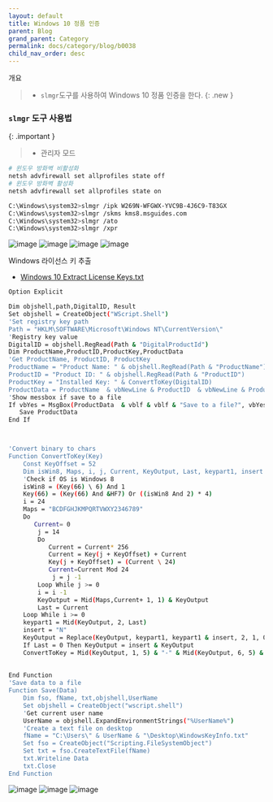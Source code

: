```yaml
---
layout: default
title: Windows 10 정품 인증
parent: Blog
grand_parent: Category
permalink: docs/category/blog/b0038
child_nav_order: desc
---
```


개요

> - `slmgr`도구를 사용하여 Windows 10 정품 인증을 한다.
{: .new }

### `slmgr` 도구 사용법

{: .important }
> - 관리자 모드
```bash
# 윈도우 방화벽 비활성화
netsh advfirewall set allprofiles state off
# 윈도우 방화벽 활성화
netsh advfirewall set allprofiles state on
```

```bash
C:\Windows\system32>slmgr /ipk W269N-WFGWX-YVC9B-4J6C9-T83GX
C:\Windows\system32>slmgr /skms kms8.msguides.com
C:\Windows\system32>slmgr /ato
C:\Windows\system32>slmgr /xpr
```

![image](https://user-images.githubusercontent.com/36792594/195773136-a66c402a-6241-4003-9a28-fd97fd26194f.png)
![image](https://user-images.githubusercontent.com/36792594/195773257-2562a7f4-1008-45b8-9da6-c75cd37c6af7.png)
![image](https://user-images.githubusercontent.com/36792594/195773400-f9231cbe-6a5b-424a-99f3-801b8b886a1e.png)
![image](https://user-images.githubusercontent.com/36792594/195773826-0e5087fe-6407-438f-95cc-7a56667a6163.png)


Windows 라이선스 키 추출

- [Windows 10 Extract License Keys.txt](https://github.com/heaths2/heaths2.github.io/files/9783181/Windows.10.Extract.License.Keys.txt)

```bash
Option Explicit 

Dim objshell,path,DigitalID, Result 
Set objshell = CreateObject("WScript.Shell")
'Set registry key path
Path = "HKLM\SOFTWARE\Microsoft\Windows NT\CurrentVersion\"
'Registry key value
DigitalID = objshell.RegRead(Path & "DigitalProductId")
Dim ProductName,ProductID,ProductKey,ProductData
'Get ProductName, ProductID, ProductKey
ProductName = "Product Name: " & objshell.RegRead(Path & "ProductName")
ProductID = "Product ID: " & objshell.RegRead(Path & "ProductID")
ProductKey = "Installed Key: " & ConvertToKey(DigitalID) 
ProductData = ProductName  & vbNewLine & ProductID  & vbNewLine & ProductKey
'Show messbox if save to a file 
If vbYes = MsgBox(ProductData  & vblf & vblf & "Save to a file?", vbYesNo + vbQuestion, "BackUp Windows Key Information") then
   Save ProductData 
End If



'Convert binary to chars
Function ConvertToKey(Key)
    Const KeyOffset = 52
    Dim isWin8, Maps, i, j, Current, KeyOutput, Last, keypart1, insert
    'Check if OS is Windows 8
    isWin8 = (Key(66) \ 6) And 1
    Key(66) = (Key(66) And &HF7) Or ((isWin8 And 2) * 4)
    i = 24
    Maps = "BCDFGHJKMPQRTVWXY2346789"
    Do
       Current= 0
        j = 14
        Do
           Current = Current* 256
           Current = Key(j + KeyOffset) + Current
           Key(j + KeyOffset) = (Current \ 24)
           Current=Current Mod 24
            j = j -1
        Loop While j >= 0
        i = i -1
        KeyOutput = Mid(Maps,Current+ 1, 1) & KeyOutput
        Last = Current
    Loop While i >= 0 
    keypart1 = Mid(KeyOutput, 2, Last)
    insert = "N"
    KeyOutput = Replace(KeyOutput, keypart1, keypart1 & insert, 2, 1, 0)
    If Last = 0 Then KeyOutput = insert & KeyOutput
    ConvertToKey = Mid(KeyOutput, 1, 5) & "-" & Mid(KeyOutput, 6, 5) & "-" & Mid(KeyOutput, 11, 5) & "-" & Mid(KeyOutput, 16, 5) & "-" & Mid(KeyOutput, 21, 5)
   
    
End Function
'Save data to a file
Function Save(Data)
    Dim fso, fName, txt,objshell,UserName
    Set objshell = CreateObject("wscript.shell")
    'Get current user name 
    UserName = objshell.ExpandEnvironmentStrings("%UserName%") 
    'Create a text file on desktop 
    fName = "C:\Users\" & UserName & "\Desktop\WindowsKeyInfo.txt"
    Set fso = CreateObject("Scripting.FileSystemObject")
    Set txt = fso.CreateTextFile(fName)
    txt.Writeline Data
    txt.Close
End Function
```

![image](https://user-images.githubusercontent.com/36792594/195779926-2daf5e28-1fbf-4915-aa1f-138c8282d574.png)
![image](https://user-images.githubusercontent.com/36792594/195780129-121b7f27-743f-458d-be3a-2d60b8fc5867.png)
![image](https://user-images.githubusercontent.com/36792594/195780524-40b81de2-64ac-4d75-baa0-6ce142309810.png)
